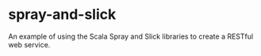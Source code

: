 # spray-and-slick
An example of using the Scala Spray and Slick libraries to create a RESTful web service.
